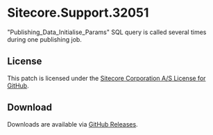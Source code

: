 # Sitecore.Support.32051
&quot;Publishing_Data_Initialise_Params&quot; SQL query is called several times during one publishing job.

## License  
This patch is licensed under the [Sitecore Corporation A/S License for GitHub](https://github.com/sitecoresupport/Sitecore.Support.32051/blob/master/LICENSE).  

## Download  
Downloads are available via [GitHub Releases](https://github.com/sitecoresupport/Sitecore.Support.32051/releases).  
